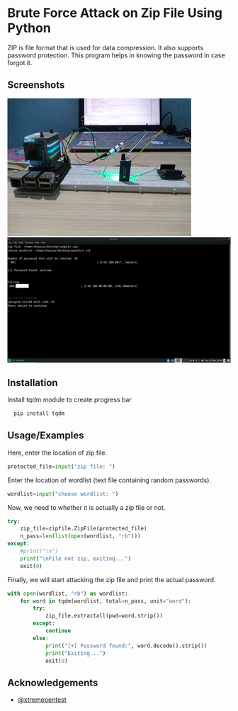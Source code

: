 
# Brute Force Attack on Zip File Using Python

ZIP is file format that is used for data compression. It also supports password protection. 
This program helps in knowing the password in case forgot it.

## Screenshots

![App Screenshot](https://raw.githubusercontent.com/shaurya121/Home-security-System/main/Screenshots/inactive.jpg)
![App Screenshot](https://github.com/shaurya121/Brute-Force-Attack-Zip-File-Using-Python/blob/main/Screenshot.png)

## Installation

Install tqdm module to create progress bar

```bash
  pip install tqdm
```
    
## Usage/Examples
Here, enter the location of zip file.
```python
protected_file=input("zip file: ")
```

Enter the location of wordlist (text file containing random passwords).
```python
wordlist=input("choose wordlist: ")
```

Now, we need to whether it is actually a zip file or not. 
```python
try:
	zip_file=zipfile.ZipFile(protected_file)
	n_pass=len(list(open(wordlist, "rb")))
except:
	#print("\n")
	print("\nFile not zip, exiting...")
	exit(0)
```

Finally, we will start attacking the zip file and print the actual password.
```python
with open(wordlist, "rb") as wordlist:
	for word in tqdm(wordlist, total=n_pass, unit="word"): 
		try:
			zip_file.extractall(pwd=word.strip())
		except:
			continue
		else:
			print("[+] Password found:", word.decode().strip())
			print("Exiting...")
			exit(0)
```
## Acknowledgements

 - [@xtremepentest](https://twitter.com/xtremepentest)
 
